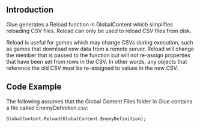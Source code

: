 ## Introduction

Glue generates a Reload function in GlobalContent which simplifies reloading CSV files. Reload can only be used to reload CSV files from disk.

Reload is useful for games which may change CSVs during execution, such as games that download new data from a remote server. Reload will change the member that is passed to the function but will not re-assign properties that have been set from rows in the CSV. In other words, any objects that reference the old CSV must be re-assigned to values in the new CSV.

## Code Example

The following assumes that the Global Content Files folder in Glue contains a file called EnemyDefinition.csv:

    GlobalContent.Reload(GlobalContent.EnemyDefinition);
